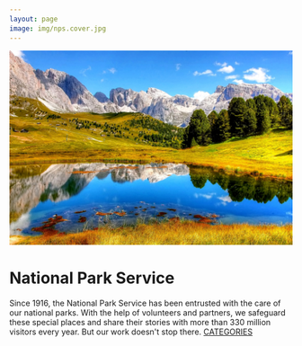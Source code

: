 ```yaml
---
layout: page
image: img/nps.cover.jpg
---
```


<div class="indexsplit">
<img src="img/nps.cover.jpg" alt="nps">
 <div class="about_home">
 <h1> National Park Service </h1>
Since 1916, the National Park Service has been entrusted with the care of our national parks. With the help of volunteers and partners, we safeguard these special places and share their stories with more than 330 million visitors every year. But our work doesn't stop there.
<a href="cata.html" class="button" target="_blank">CATEGORIES</a>
 </div>

</div>
</div>
